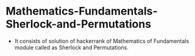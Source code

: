 # Mathematics-Fundamentals-Sherlock-and-Permutations
- It consists of solution of hackerrank of Mathematics of Fundamentals module called as Sherlock and Permutations.
